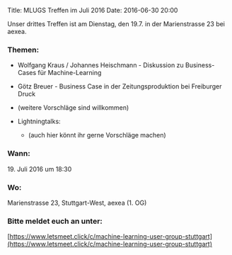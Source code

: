 Title: MLUGS Treffen im Juli 2016
Date: 2016-06-30 20:00

Unser drittes Treffen ist am Dienstag, den 19.7. in der Marienstrasse 23 bei aexea.

### Themen:

- Wolfgang Kraus / Johannes Heischmann - Diskussion zu Business-Cases für Machine-Learning 
- Götz Breuer - Business Case in der Zeitungsproduktion bei Freiburger Druck 
- (weitere Vorschläge sind willkommen)
- Lightningtalks:

    + (auch hier könnt ihr gerne Vorschläge machen)

### Wann:

<p>19. Juli 2016 um 18:30</p>  

### Wo:

Marienstrasse 23, Stuttgart-West, aexea (1. OG)

### Bitte meldet euch an unter:
[https://www.letsmeet.click/c/machine-learning-user-group-stuttgart](https://www.letsmeet.click/c/machine-learning-user-group-stuttgart)
